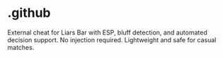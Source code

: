 # .github
External cheat for Liars Bar with ESP, bluff detection, and automated decision support. No injection required. Lightweight and safe for casual matches.
